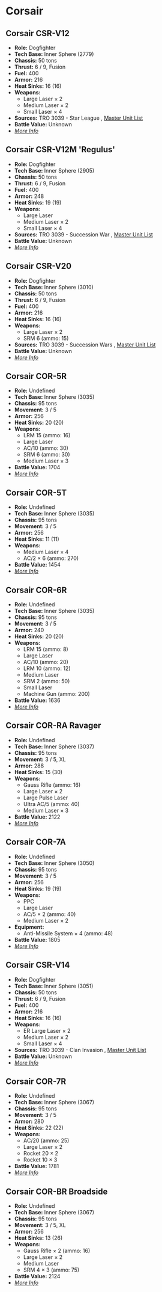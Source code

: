 # Corsair 

## Corsair CSR-V12 

- **Role:** Dogfighter 
- **Tech Base:** Inner Sphere (2779) 
- **Chassis:** 50 tons 
- **Thrust:** 6 / 9, Fusion 
- **Fuel:** 400 
- **Armor:** 216 
- **Heat Sinks:** 16 (16) 
- **Weapons:** 
  - Large Laser × 2 
  - Medium Laser × 2 
  - Small Laser × 4 
- **Sources:** TRO 3039 - Star League , [Master Unit List](http://masterunitlist.info/Unit/Details/693) 
- **Battle Value:** Unknown 
- [*More Info*](corsair/corsair_csr-v12.md) 

## Corsair CSR-V12M 'Regulus' 

- **Role:** Dogfighter 
- **Tech Base:** Inner Sphere (2905) 
- **Chassis:** 50 tons 
- **Thrust:** 6 / 9, Fusion 
- **Fuel:** 400 
- **Armor:** 248 
- **Heat Sinks:** 19 (19) 
- **Weapons:** 
  - Large Laser 
  - Medium Laser × 2 
  - Small Laser × 4 
- **Sources:** TRO 3039 - Succession War , [Master Unit List](http://masterunitlist.info/Unit/Details/695) 
- **Battle Value:** Unknown 
- [*More Info*](corsair/corsair_csr-v12m_regulus.md) 

## Corsair CSR-V20 

- **Role:** Dogfighter 
- **Tech Base:** Inner Sphere (3010) 
- **Chassis:** 50 tons 
- **Thrust:** 6 / 9, Fusion 
- **Fuel:** 400 
- **Armor:** 216 
- **Heat Sinks:** 16 (16) 
- **Weapons:** 
  - Large Laser × 2 
  - SRM 6 (ammo: 15) 
- **Sources:** TRO 3039 - Succession Wars , [Master Unit List](http://masterunitlist.info/Unit/Details/698) 
- **Battle Value:** Unknown 
- [*More Info*](corsair/corsair_csr-v20.md) 

## Corsair COR-5R 

- **Role:** Undefined 
- **Tech Base:** Inner Sphere (3035) 
- **Chassis:** 95 tons 
- **Movement:** 3 / 5 
- **Armor:** 256 
- **Heat Sinks:** 20 (20) 
- **Weapons:** 
  - LRM 15 (ammo: 16) 
  - Large Laser 
  - AC/10 (ammo: 30) 
  - SRM 6 (ammo: 30) 
  - Medium Laser × 3 
- **Battle Value:** 1704 
- [*More Info*](corsair/corsair_cor-5r.md) 

## Corsair COR-5T 

- **Role:** Undefined 
- **Tech Base:** Inner Sphere (3035) 
- **Chassis:** 95 tons 
- **Movement:** 3 / 5 
- **Armor:** 256 
- **Heat Sinks:** 11 (11) 
- **Weapons:** 
  - Medium Laser × 4 
  - AC/2 × 6 (ammo: 270) 
- **Battle Value:** 1454 
- [*More Info*](corsair/corsair_cor-5t.md) 

## Corsair COR-6R 

- **Role:** Undefined 
- **Tech Base:** Inner Sphere (3035) 
- **Chassis:** 95 tons 
- **Movement:** 3 / 5 
- **Armor:** 240 
- **Heat Sinks:** 20 (20) 
- **Weapons:** 
  - LRM 15 (ammo: 8) 
  - Large Laser 
  - AC/10 (ammo: 20) 
  - LRM 10 (ammo: 12) 
  - Medium Laser 
  - SRM 2 (ammo: 50) 
  - Small Laser 
  - Machine Gun (ammo: 200) 
- **Battle Value:** 1636 
- [*More Info*](corsair/corsair_cor-6r.md) 

## Corsair COR-RA Ravager 

- **Role:** Undefined 
- **Tech Base:** Inner Sphere (3037) 
- **Chassis:** 95 tons 
- **Movement:** 3 / 5, XL 
- **Armor:** 288 
- **Heat Sinks:** 15 (30) 
- **Weapons:** 
  - Gauss Rifle (ammo: 16) 
  - Large Laser × 2 
  - Large Pulse Laser 
  - Ultra AC/5 (ammo: 40) 
  - Medium Laser × 3 
- **Battle Value:** 2122 
- [*More Info*](corsair/corsair_cor-ra_ravager.md) 

## Corsair COR-7A 

- **Role:** Undefined 
- **Tech Base:** Inner Sphere (3050) 
- **Chassis:** 95 tons 
- **Movement:** 3 / 5 
- **Armor:** 256 
- **Heat Sinks:** 19 (19) 
- **Weapons:** 
  - PPC 
  - Large Laser 
  - AC/5 × 2 (ammo: 40) 
  - Medium Laser × 2 
- **Equipment:** 
  - Anti-Missile System × 4 (ammo: 48) 
- **Battle Value:** 1805 
- [*More Info*](corsair/corsair_cor-7a.md) 

## Corsair CSR-V14 

- **Role:** Dogfighter 
- **Tech Base:** Inner Sphere (3051) 
- **Chassis:** 50 tons 
- **Thrust:** 6 / 9, Fusion 
- **Fuel:** 400 
- **Armor:** 216 
- **Heat Sinks:** 16 (16) 
- **Weapons:** 
  - ER Large Laser × 2 
  - Medium Laser × 2 
  - Small Laser × 4 
- **Sources:** TRO 3039 - Clan Invasion , [Master Unit List](http://masterunitlist.info/Unit/Details/696) 
- **Battle Value:** Unknown 
- [*More Info*](corsair/corsair_csr-v14.md) 

## Corsair COR-7R 

- **Role:** Undefined 
- **Tech Base:** Inner Sphere (3067) 
- **Chassis:** 95 tons 
- **Movement:** 3 / 5 
- **Armor:** 280 
- **Heat Sinks:** 22 (22) 
- **Weapons:** 
  - AC/20 (ammo: 25) 
  - Large Laser × 2 
  - Rocket 20 × 2 
  - Rocket 10 × 3 
- **Battle Value:** 1781 
- [*More Info*](corsair/corsair_cor-7r.md) 

## Corsair COR-BR Broadside 

- **Role:** Undefined 
- **Tech Base:** Inner Sphere (3067) 
- **Chassis:** 95 tons 
- **Movement:** 3 / 5, XL 
- **Armor:** 256 
- **Heat Sinks:** 13 (26) 
- **Weapons:** 
  - Gauss Rifle × 2 (ammo: 16) 
  - Large Laser × 2 
  - Medium Laser 
  - SRM 4 × 3 (ammo: 75) 
- **Battle Value:** 2124 
- [*More Info*](corsair/corsair_cor-br_broadside.md) 

